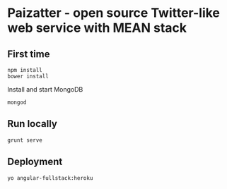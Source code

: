 # Paizatter - open source Twitter-like web service with MEAN stack

## First time

```
npm install
bower install
```

Install and start MongoDB
```
mongod
```


## Run locally

```
grunt serve
```

## Deployment

```
yo angular-fullstack:heroku
```


